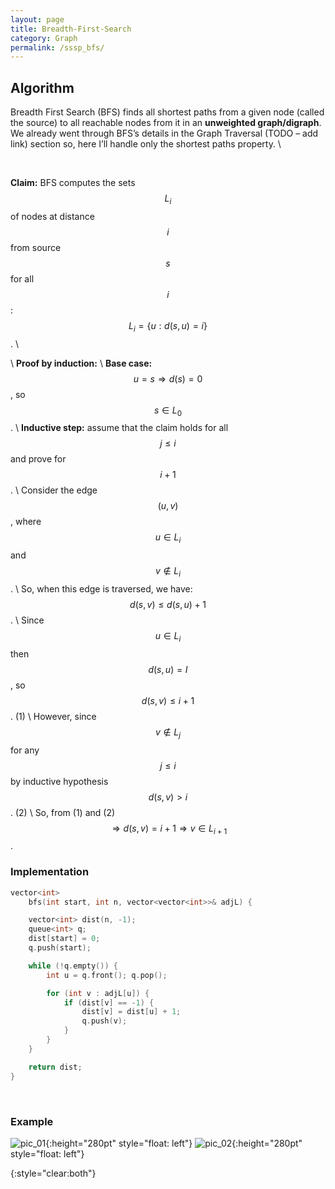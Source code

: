 ```yaml
---
layout: page
title: Breadth-First-Search
category: Graph
permalink: /sssp_bfs/
---
```


## Algorithm

Breadth First Search (BFS) finds all shortest paths from a given node (called the source) to all reachable nodes from it in an **unweighted graph/digraph**. We already went through BFS’s details in the Graph Traversal (TODO – add link) section so, here I’ll handle only the shortest paths property. \\

<br>

**Claim:** BFS computes the sets $$ L_i $$ of nodes at distance $$ i $$ from source $$ s $$ for all $$ i $$: $$ L_i = \left \{ u : d(s, u) = i \right \} $$. \\

\\
**Proof by induction:** \\
**Base case:** $$ u = s \Rightarrow d(s) = 0 $$, so $$ s \in L_0 $$. \\
**Inductive step:** assume that the claim holds for all $$ j \leq i $$ and prove for $$ i + 1 $$. \\
Consider the edge $$ (u, v) $$, where $$ u \in L_i $$ and $$ v \not \in L_i $$. \\
So, when this edge is traversed, we have: $$ d(s, v) \leq d(s, u) + 1 $$. \\
Since $$ u \in L_i $$ then $$ d(s, u) = I $$, so $$ d(s, v) \leq i + 1 $$. (1) \\
However, since $$ v \not \in L_j $$ for any $$ j \leq i $$ by inductive hypothesis $$ d(s, v) > i $$. (2) \\
So, from (1) and (2) $$ \Rightarrow d(s, v) = i + 1 \Rightarrow v \in L_{i+1} $$. 

### Implementation

```cpp
vector<int>
	bfs(int start, int n, vector<vector<int>>& adjL) {

	vector<int> dist(n, -1);
	queue<int> q;
	dist[start] = 0;
	q.push(start);

	while (!q.empty()) {
		int u = q.front(); q.pop();

		for (int v : adjL[u]) {
			if (dist[v] == -1) {
				dist[v] = dist[u] + 1;
				q.push(v);
			}
		}
	}

	return dist;
}
```

<br>

### Example

![pic_01](/graph/img/sssp_bfs_1.png){:height="280pt" style="float: left"}
![pic_02](/graph/img/sssp_bfs_2.png){:height="280pt" style="float: left"}

{:style="clear:both"}

<br>
